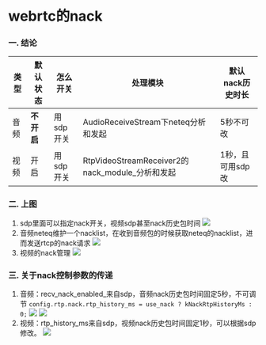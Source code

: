 # webrtc的nack

### 一. 结论

类型 | 默认状态 | 怎么开关 | 处理模块 | 默认nack历史时长
---|---|---|---|---
音频 | **不开启** | 用sdp开关 | AudioReceiveStream下neteq分析和发起 | 5秒不可改
视频 | 开启       | 用sdp开关 | RtpVideoStreamReceiver2的nack_module_分析和发起 |1秒，且可用sdp改

### 二. 上图
1. sdp里面可以指定nack开关，视频sdp甚至nack历史包时间
![](.webrtc的nack_images/156b9dc1.png)
2. 音频neteq维护一个nacklist，在收到音频包的时候获取neteq的nacklist，进而发送rtcp的nack请求
![](.webrtc的nack_images/d6d6af28.png)
3. 视频的nack管理
![](.webrtc的nack_images/278228b0.png)

### 三. 关于nack控制参数的传递
1. 音频：recv_nack_enabled_来自sdp，音频nack历史包时间固定5秒，不可调节
```config.rtp.nack.rtp_history_ms = use_nack ? kNackRtpHistoryMs : 0;```
![](.webrtc的nack_images/04763206.png)
![](.webrtc的nack_images/b4652ea1.png)
2. 视频：rtp_history_ms来自sdp，视频nack历史包时间固定1秒，可以根据sdp修改。
![](.webrtc的nack_images/5ae3fc3b.png)

